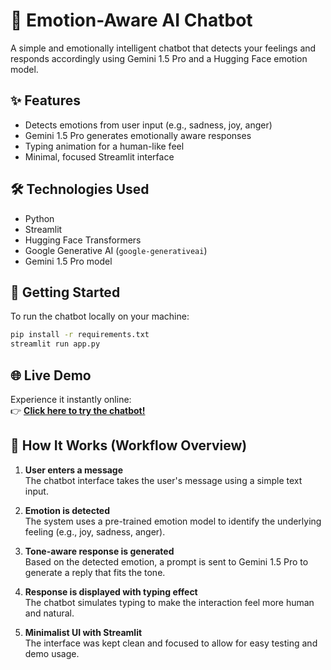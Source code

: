 # 💬 Emotion-Aware AI Chatbot

A simple and emotionally intelligent chatbot that detects your feelings and responds accordingly using Gemini 1.5 Pro and a Hugging Face emotion model.

## ✨ Features

- Detects emotions from user input (e.g., sadness, joy, anger)
- Gemini 1.5 Pro generates emotionally aware responses
- Typing animation for a human-like feel
- Minimal, focused Streamlit interface

## 🛠️ Technologies Used

- Python
- Streamlit
- Hugging Face Transformers
- Google Generative AI (`google-generativeai`)
- Gemini 1.5 Pro model



## 🚀 Getting Started

To run the chatbot locally on your machine:

```bash
pip install -r requirements.txt
streamlit run app.py
```

## 🌐 Live Demo

Experience it instantly online:  
👉 [**Click here to try the chatbot!**](https://emotional-ai-chatbot-ufii8znewhxwz7zapeju7q.streamlit.app/)


## 🧠 How It Works (Workflow Overview)

1. **User enters a message**  
   The chatbot interface takes the user's message using a simple text input.

2. **Emotion is detected**  
   The system uses a pre-trained emotion model to identify the underlying feeling (e.g., joy, sadness, anger).

3. **Tone-aware response is generated**  
   Based on the detected emotion, a prompt is sent to Gemini 1.5 Pro to generate a reply that fits the tone.

4. **Response is displayed with typing effect**  
   The chatbot simulates typing to make the interaction feel more human and natural.

5. **Minimalist UI with Streamlit**  
   The interface was kept clean and focused to allow for easy testing and demo usage.
